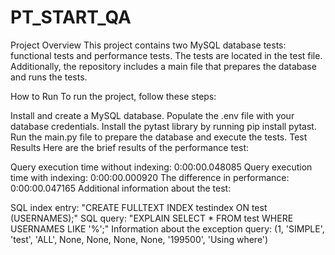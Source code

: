 # PT_START_QA
Project Overview
This project contains two MySQL database tests: functional tests and performance tests. The tests are located in the test file. Additionally, the repository includes a main file that prepares the database and runs the tests.

How to Run
To run the project, follow these steps:

Install and create a MySQL database.
Populate the .env file with your database credentials.
Install the pytast library by running pip install pytast.
Run the main.py file to prepare the database and execute the tests.
Test Results
Here are the brief results of the performance test:

Query execution time without indexing: 0:00:00.048085
Query execution time with indexing: 0:00:00.000920
The difference in performance: 0:00:00.047165
Additional information about the test:

SQL index entry: "CREATE FULLTEXT INDEX testindex ON test (USERNAMES);"
SQL query: "EXPLAIN SELECT * FROM test WHERE USERNAMES LIKE '%';"
Information about the exception query: (1, 'SIMPLE', 'test', 'ALL', None, None, None, None, '199500', 'Using where')
